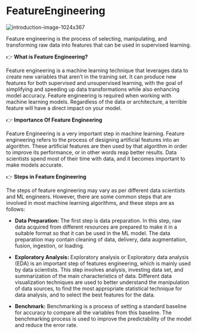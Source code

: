 # FeatureEngineering
![introduction-image-1024x367](https://user-images.githubusercontent.com/123563634/234850653-be7e40e6-2e8a-4167-ac9d-61a7788ad58b.jpg)

Feature engineering is the process of selecting, manipulating, and transforming raw data into features that can be used in supervised learning.

👉 **What is Feature Engineering?**

  Feature engineering is a machine learning technique that leverages data to create new variables that aren’t in the training set. It can produce new features for both supervised and unsupervised learning, with the goal of simplifying and speeding up data transformations while also enhancing model accuracy. Feature engineering is required when working with machine learning models. Regardless of the data or architecture, a terrible feature will have a direct impact on your model.

👉 **Importance Of Feature Engineering**

   Feature Engineering is a very important step in machine learning. Feature engineering refers to the process of designing artificial features into an algorithm. These artificial features are then used by that algorithm in order to improve its performance, or in other words reap better results. Data scientists spend most of their time with data, and it becomes important to make models accurate.

👉 **Steps in Feature Engineering**

The steps of feature engineering may vary as per different data scientists and ML engineers. However, there are some common steps that are involved in most machine learning algorithms, and these steps are as follows:

- **Data Preparation:** The first step is data preparation. In this step, raw data acquired from different resources are prepared to make it in a suitable format so that it can be used in the ML model. The data preparation may contain cleaning of data, delivery, data augmentation, fusion, ingestion, or loading.

- **Exploratory Analysis:** Exploratory analysis or Exploratory data analysis (EDA) is an important step of features engineering, which is mainly used by data scientists. This step involves analysis, investing data set, and summarization of the main characteristics of data. Different data visualization techniques are used to better understand the manipulation of data sources, to find the most appropriate statistical technique for data analysis, and to select the best features for the data.

- **Benchmark:** Benchmarking is a process of setting a standard baseline for accuracy to compare all the variables from this baseline. The benchmarking process is used to improve the predictability of the model and reduce the error rate.
